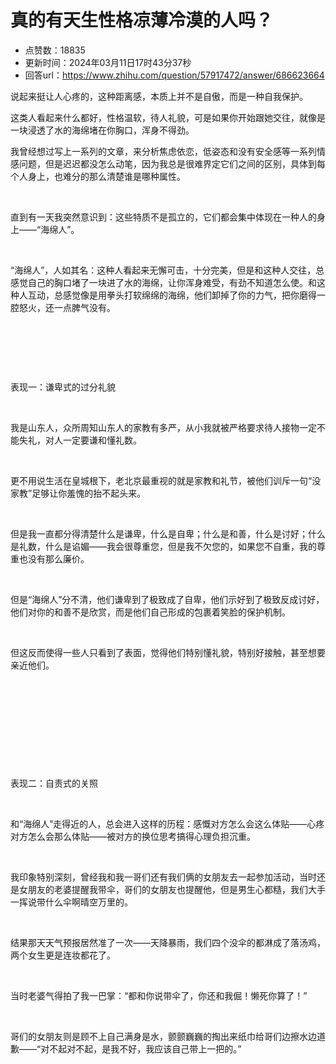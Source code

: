 # 真的有天生性格凉薄冷漠的人吗？
- 点赞数：18835
- 更新时间：2024年03月11日17时43分37秒
- 回答url：https://www.zhihu.com/question/57917472/answer/686623664
<body>
 <p>说起来挺让人心疼的，这种距离感，本质上并不是自傲，而是一种自我保护。</p>
 <p>这类人看起来什么都好，性格温软，待人礼貌，可是如果你开始跟她交往，就像是一块浸透了水的海绵堵在你胸口，浑身不得劲。</p>
 <p>我曾经想过写上一系列的文章，来分析焦虑依恋，低姿态和没有安全感等一系列情感问题，但是迟迟都没怎么动笔，因为我总是很难界定它们之间的区别，具体到每个人身上，也难分的那么清楚谁是哪种属性。</p>
 <p><br></p>
 <p>直到有一天我突然意识到：这些特质不是孤立的，它们都会集中体现在一种人的身上——“海绵人”。</p>
 <p><br></p>
 <p>“海绵人”，人如其名：这种人看起来无懈可击，十分完美，但是和这种人交往，总感觉自己的胸口堵了一块进了水的海绵，让你浑身难受，有劲不知道怎么使。和这种人互动，总感觉像是用拳头打软绵绵的海绵，他们卸掉了你的力气，把你磨得一腔怒火，还一点脾气没有。</p>
 <p><br></p>
 <p><br></p>
 <p><br></p>
 <p>表现一：谦卑式的过分礼貌</p>
 <p><br></p>
 <p>我是山东人，众所周知山东人的家教有多严，从小我就被严格要求待人接物一定不能失礼，对人一定要谦和懂礼数。</p>
 <p><br></p>
 <p>更不用说生活在皇城根下，老北京最重视的就是家教和礼节，被他们训斥一句“没家教”足够让你羞愧的抬不起头来。</p>
 <p><br></p>
 <p>但是我一直都分得清楚什么是谦卑，什么是自卑；什么是和善，什么是讨好；什么是礼数，什么是谄媚——我会很尊重您，但是我不欠您的，如果您不自重，我的尊重也没有那么廉价。</p>
 <p><br></p>
 <p>但是“海绵人”分不清，他们谦卑到了极致成了自卑，他们示好到了极致反成讨好，他们对你的和善不是欣赏，而是他们自己形成的包裹着笑脸的保护机制。</p>
 <p><br></p>
 <p>但这反而使得一些人只看到了表面，觉得他们特别懂礼貌，特别好接触，甚至想要亲近他们。</p>
 <p><br></p>
 <p><br></p>
 <p><br></p>
 <p><br></p>
 <p><br></p>
 <p>表现二：自责式的关照</p>
 <p><br></p>
 <p>和“海绵人”走得近的人，总会进入这样的历程：感慨对方怎么会这么体贴——心疼对方怎么会那么体贴——被对方的换位思考搞得心理负担沉重。</p>
 <p><br></p>
 <p>我印象特别深刻，曾经我和我一哥们还有我们俩的女朋友去一起参加活动，当时还是女朋友的老婆提醒我带伞，哥们的女朋友也提醒他，但是男生心都糙，我们大手一挥说带什么伞啊晴空万里的。</p>
 <p><br></p>
 <p>结果那天天气预报居然准了一次——天降暴雨，我们四个没伞的都淋成了落汤鸡，两个女生更是连妆都花了。</p>
 <p><br></p>
 <p>当时老婆气得拍了我一巴掌：“都和你说带伞了，你还和我倔！懒死你算了！”</p>
 <p><br></p>
 <p>哥们的女朋友则是顾不上自己满身是水，颤颤巍巍的掏出来纸巾给哥们边擦水边道歉——“对不起对不起，是我不好，我应该自己带上一把的。”</p>
</body>